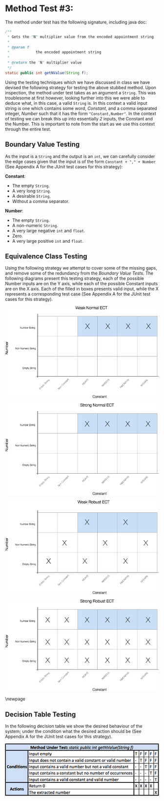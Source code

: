 # Method Test #3:

The method under test has the following signature, including java doc:

```java
/**
 * Gets the "N" multiplier value from the encoded appointment string
 *
 * @param f
 *            the encoded appointment string
 *
 * @return the "N" multiplier value
 */
static public int getNValue(String f);
```

Using the testing techniques which we have discussed in class we have devised the following strategy for testing the above stubbed method. Upon inspection, the method under test takes as an argument a `String`. This was troublesome at first however, looking further into this we were able to deduce what, in this case, a valid `String` is. In this context a valid input string is one which contains some word, *Constant*, and a comma separated integer, *Number* such that it has the form `"Constant,Number"`. In the context of testing we can break this up into essentially *2* inputs, the Constant and the Number. This is important to note from the start as we use this context through the entire test.

## Boundary Value Testing

As the input is a `String` and the output is an `int`, we can carefully consider the edge cases given that the input is of the form `Constant + "," + Number` (See Appendix A for the JUnit test cases for this strategy):

**Constant**:  
  - The empty `String`.  
  - A very long `String`.  
  - A desirable `String`.  
  - Without a comma separator.  

**Number**:  
  - The empty `String`.  
  - A non-numeric `String`.  
  - A very large negative `int` and `float`.  
  - Zero.  
  - A very large positive `int` and `float`.  


## Equivalence Class Testing

Using the following strategy we attempt to cover some of the missing gaps, and remove some of the redundancy from the *Boundary Value Tests*. The following diagrams present this testing strategy, each of the possible Number inputs are on the Y axis, while each of the possible Constant inputs are on the X axis. Each of the filled in boxes presents valid input, while the X represents a corresponding test case (See Appendix A for the JUnit test cases for this strategy).

![Weak Normal Test Cases](../assets/weak-normal.png)  

![Strong Normal Test Cases](../assets/strong-normal.png)  

![Weak Robust Test Cases](../assets/weak-robust.png)  

![Strong Robust Test Cases](../assets/strong-robust.png)

\newpage

## Decision Table Testing

In the following decision table we show the desired behaviour of the system; under the condition what the desired action should be (See Appendix A for the JUnit test cases for this strategy).

![Decision Table](../assets/decision-table.png)
